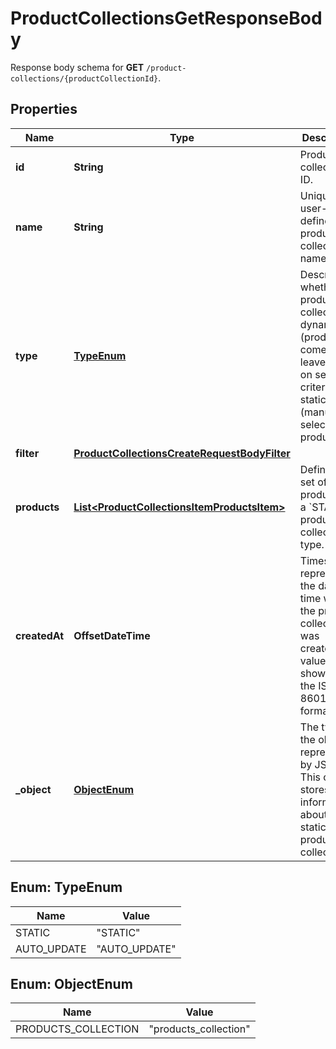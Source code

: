 

# ProductCollectionsGetResponseBody

Response body schema for **GET** `/product-collections/{productCollectionId}`.

## Properties

| Name | Type | Description |
|------------ | ------------- | ------------- |
|**id** | **String** | Product collection ID. |
|**name** | **String** | Unique user-defined product collection name. |
|**type** | [**TypeEnum**](#TypeEnum) | Describes whether the product collection is dynamic (products come in and leave based on set criteria) or static (manually selected products). |
|**filter** | [**ProductCollectionsCreateRequestBodyFilter**](ProductCollectionsCreateRequestBodyFilter.md) |  |
|**products** | [**List&lt;ProductCollectionsItemProductsItem&gt;**](ProductCollectionsItemProductsItem.md) | Defines a set of products for a &#x60;STATIC&#x60; product collection type. |
|**createdAt** | **OffsetDateTime** | Timestamp representing the date and time when the product collection was created. The value is shown in the ISO 8601 format. |
|**_object** | [**ObjectEnum**](#ObjectEnum) | The type of the object represented by JSON. This object stores information about the static product collection. |



## Enum: TypeEnum

| Name | Value |
|---- | -----|
| STATIC | &quot;STATIC&quot; |
| AUTO_UPDATE | &quot;AUTO_UPDATE&quot; |



## Enum: ObjectEnum

| Name | Value |
|---- | -----|
| PRODUCTS_COLLECTION | &quot;products_collection&quot; |



